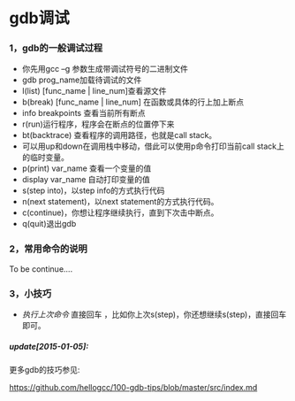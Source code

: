gdb调试
====

### 1，gdb的一般调试过程

- 你先用gcc –g 参数生成带调试符号的二进制文件
- gdb prog_name加载待调试的文件
- l(list) [func_name | line_num]查看源文件
- b(break) [func_name | line_num] 在函数或具体的行上加上断点
- info breakpoints 查看当前所有断点
- r(run)运行程序，程序会在断点的位置停下来
- bt(backtrace) 查看程序的调用路径，也就是call stack。
- 可以用up和down在调用栈中移动，借此可以使用p命令打印当前call stack上的临时变量。
- p(print) var_name 查看一个变量的值
- display var_name 自动打印变量的值
- s(step into)，以step info的方式执行代码
- n(next statement)，以next statement的方式执行代码。
- c(continue)，你想让程序继续执行，直到下次击中断点。
- q(quit)退出gdb

### 2，常用命令的说明

To be continue….

### 3，小技巧

- *执行上次命令* 直接回车 ，比如你上次s(step)，你还想继续s(step)，直接回车即可。

##### update[2015-01-05]:

更多gdb的技巧参见:

https://github.com/hellogcc/100-gdb-tips/blob/master/src/index.md
